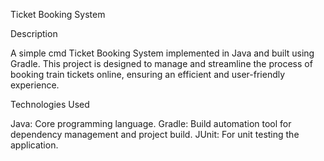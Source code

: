 Ticket Booking System

Description 

A simple cmd Ticket Booking System implemented in Java and built using Gradle.
This project is designed to manage and streamline the process of booking train tickets online,
ensuring an efficient and user-friendly experience.


Technologies Used

Java: Core programming language.
Gradle: Build automation tool for dependency management and project build.
JUnit: For unit testing the application.